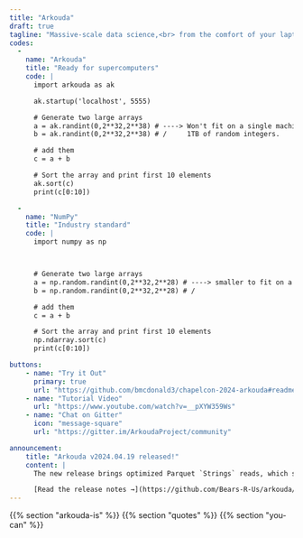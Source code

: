 ```yaml
---
title: "Arkouda"
draft: true
tagline: "Massive-scale data science,<br> from the comfort of your laptop"
codes:
  -
    name: "Arkouda"
    title: "Ready for supercomputers"
    code: |
      import arkouda as ak

      ak.startup('localhost', 5555)

      # Generate two large arrays
      a = ak.randint(0,2**32,2**38) # ----> Won't fit on a single machine!
      b = ak.randint(0,2**32,2**38) # /     1TB of random integers.

      # add them
      c = a + b

      # Sort the array and print first 10 elements
      ak.sort(c)
      print(c[0:10])

  -
    name: "NumPy"
    title: "Industry standard"
    code: |
      import numpy as np



      # Generate two large arrays
      a = np.random.randint(0,2**32,2**28) # ----> smaller to fit on a single machine
      b = np.random.randint(0,2**32,2**28) # /

      # add them
      c = a + b

      # Sort the array and print first 10 elements
      np.ndarray.sort(c)
      print(c[0:10])

buttons:
    - name: "Try it Out"
      primary: true
      url: "https://github.com/bmcdonald3/chapelcon-2024-arkouda#readme"
    - name: "Tutorial Video"
      url: "https://www.youtube.com/watch?v=__pXYW359Ws"
    - name: "Chat on Gitter"
      icon: "message-square"
      url: "https://gitter.im/ArkoudaProject/community"

announcement:
    title: "Arkouda v2024.04.19 released!"
    content: |
      The new release brings optimized Parquet `Strings` reads, which significantly speeds up  operations on data in `.parquet` files, along with more Array API functionality!

      [Read the release notes →](https://github.com/Bears-R-Us/arkouda/releases/tag/v2024.04.19)
---
```


{{% section "arkouda-is" %}}
{{% section "quotes" %}}
{{% section "you-can" %}}
